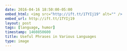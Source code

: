 ```yaml
---
date: 2016-04-16 18:50:00-05:00
embed_html: <img src="http://ift.tt/1TYIj19" alt="" />
embed_url: http://ift.tt/1TYIj19
layout: post
tags: [language, humor]
timestamp: 1460850600
title: Useful Phrases in Various Languages
type: image
---
```

<img src="http://ift.tt/1TYIj19" alt="" />

